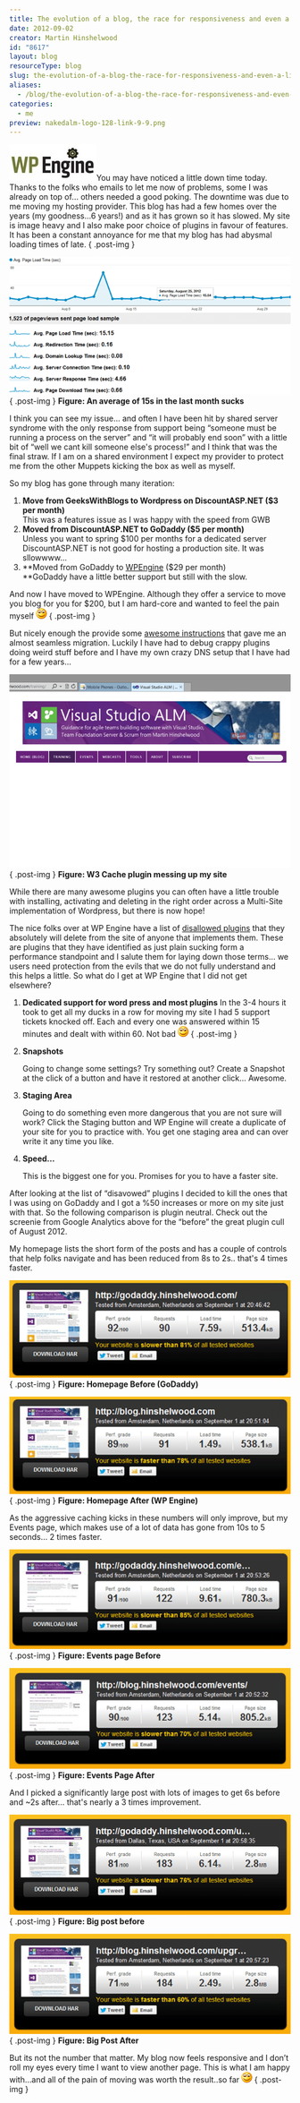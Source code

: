 ```yaml
---
title: The evolution of a blog, the race for responsiveness and even a little support from WP Engine
date: 2012-09-02
creator: Martin Hinshelwood
id: "8617"
layout: blog
resourceType: blog
slug: the-evolution-of-a-blog-the-race-for-responsiveness-and-even-a-little-support-from-wp-engine
aliases:
  - /blog/the-evolution-of-a-blog-the-race-for-responsiveness-and-even-a-little-support-from-wp-engine
categories:
  - me
preview: nakedalm-logo-128-link-9-9.png
---
```


[![WPEngine-Logo-300x125](images/WPEngine-Logo-300x125_thumb-11-11.jpg "WPEngine-Logo-300x125")](http://www.shareasale.com/r.cfm?b=394686&u=687520&m=41388&urllink=&afftrack=)You may have noticed a little down time today. Thanks to the folks who emails to let me now of problems, some I was already on top of… others needed a good poking. The downtime was due to me moving my hosting provider. This blog has had a few homes over the years (my goodness…6 years!) and as it has grown so it has slowed. My site is image heavy and I also make poor choice of plugins in favour of features. It has been a constant annoyance for me that my blog has had abysmal loading times of late.
{ .post-img }

[![image](images/image_thumb-1-1.png "image")](http://blog.hinshelwood.com/files/2012/09/image.png)  
{ .post-img }
**Figure: An average of 15s in the last month sucks**

I think you can see my issue… and often I have been hit by shared server syndrome with the only response from support being “someone must be running a process on the server” and “it will probably end soon” with a little bit of “well we cant kill someone else's process!” and I think that was the final straw. If I am on a shared environment I expect my provider to protect me from the other Muppets kicking the box as well as myself.

So my blog has gone through many iteration:

1. **Move from GeeksWithBlogs to Wordpress on DiscountASP.NET ($3 per month)**  
   This was a features issue as I was happy with the speed from GWB
2. **Moved from DiscountASP.NET to GoDaddy ($5 per month)**  
   Unless you want to spring $100 per months for a dedicated server DiscountASP.NET is not good for hosting a production site. It was sllowwww…
3. **Moved from GoDaddy to [WPEngine](http://wpengine.com/?SSAID=687520) ($29 per month)  
   **GoDaddy have a little better support but still with the slow.

And now I have moved to WPEngine. Although they offer a service to move you blog for you for $200, but I am hard-core and wanted to feel the pain myself ![Smile](images/wlEmoticon-smile-10-10.png)
{ .post-img }

But nicely enough the provide some [awesome instructions](http://support.wpengine.com/migration-process/?SSAID=687520) that gave me an almost seamless migration. Luckily I have had to debug crappy plugins doing weird stuff before and I have my own crazy DNS setup that I have had for a few years…

[![image](images/image_thumb1-2-2.png "image")](http://blog.hinshelwood.com/files/2012/09/image1.png)  
{ .post-img }
**Figure: W3 Cache plugin messing up my site**

While there are many awesome plugins you can often have a little trouble with installing, activating and deleting in the right order across a Multi-Site implementation of Wordpress, but there is now hope!

The nice folks over at WP Engine have a list of [disallowed plugins](http://support.wpengine.com/disallowed-plugins/?SSAID=687520) that they absolutely will delete from the site of anyone that implements them. These are plugins that they have identified as just plain sucking form a performance standpoint and I salute them for laying down those terms… we users need protection from the evils that we do not fully understand and this helps a little. So what do I get at WP Engine that I did not get elsewhere?

1.  **Dedicated support for word press and most plugins**
    In the 3-4 hours it took to get all my ducks in a row for moving my site I had 5 support tickets knocked off. Each and every one was answered within 15 minutes and dealt with within 60. Not bad ![Smile](images/wlEmoticon-smile-10-10.png)
    { .post-img }
2.  **Snapshots**

    Going to change some settings? Try something out? Create a Snapshot at the click of a button and have it restored at another click… Awesome.

3.  **Staging Area**

    Going to do something even more dangerous that you are not sure will work? Click the Staging button and WP Engine will create a duplicate of your site for you to practice with. You get one staging area and can over write it any time you like.

4.  **Speed…**

    This is the biggest one for you. Promises for you to have a faster site.

After looking at the list of “disavowed” plugins I decided to kill the ones that I was using on GoDaddy and I got a %50 increases or more on my site just with that. So the following comparison is plugin neutral. Check out the screenie from Google Analytics above for the “before” the great plugin cull of August 2012.

My homepage lists the short form of the posts and has a couple of controls that help folks navigate and has been reduced from 8s to 2s.. that's 4 times faster.

[![image](images/image_thumb2-3-3.png "image")](http://blog.hinshelwood.com/files/2012/09/image2.png)  
{ .post-img }
**Figure: Homepage Before (GoDaddy)**

[![image](images/image_thumb3-4-4.png "image")](http://blog.hinshelwood.com/files/2012/09/image3.png)  
{ .post-img }
**Figure: Homepage After (WP Engine)**

As the aggressive caching kicks in these numbers will only improve, but my Events page, which makes use of a lot of data has gone from 10s to 5 seconds… 2 times faster.

[![image](images/image_thumb4-5-5.png "image")](http://blog.hinshelwood.com/files/2012/09/image4.png)  
{ .post-img }
**Figure: Events page Before**

[![image](images/image_thumb5-6-6.png "image")](http://blog.hinshelwood.com/files/2012/09/image5.png)  
{ .post-img }
**Figure: Events Page After**

And I picked a significantly large post with lots of images to get 6s before and ~2s after… that's nearly a 3 times improvement.

[![image](images/image_thumb6-7-7.png "image")](http://blog.hinshelwood.com/files/2012/09/image6.png)  
{ .post-img }
**Figure: Big post before**

[![image](images/image_thumb7-8-8.png "image")](http://blog.hinshelwood.com/files/2012/09/image7.png)  
{ .post-img }
**Figure: Big Post After**

But its not the number that matter. My blog now feels responsive and I don’t roll my eyes every time I want to view another page. This is what I am happy with…and all of the pain of moving was worth the result..so far ![Smile](images/wlEmoticon-smile-10-10.png)
{ .post-img }
